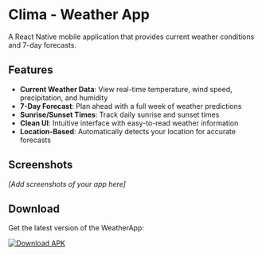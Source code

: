 # Clima - Weather App

A React Native mobile application that provides current weather conditions and 7-day forecasts.

## Features

- **Current Weather Data**: View real-time temperature, wind speed, precipitation, and humidity
- **7-Day Forecast**: Plan ahead with a full week of weather predictions
- **Sunrise/Sunset Times**: Track daily sunrise and sunset times
- **Clean UI**: Intuitive interface with easy-to-read weather information
- **Location-Based**: Automatically detects your location for accurate forecasts

## Screenshots

*[Add screenshots of your app here]*

## Download

Get the latest version of the WeatherApp:

[![Download APK](https://img.shields.io/github/v/release/tanvibansal2004/Weather-Application?color=green&label=Download&logo=android)](https://github.com/tanvibansal2004/Weather-Application/releases/latest/download/app-release.apk)
